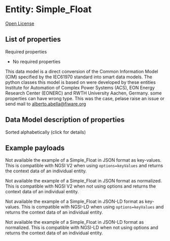 Entity: Simple_Float  
====================  
[Open License](https://github.com/smart-data-models//dataModel.EnergyCIM/blob/master/Simple_Float/LICENSE.md)  

## List of properties  

Required properties  
- No required properties    
This data model is a direct conversion of the Common Information Model (CIM) specified by the IEC61970 standard into smart data models. The python classes this model is based on were developed by these entities Institute for Automation of Complex Power Systems (ACS), EON Energy Research Center (EONERC) and RWTH University Aachen, Germany. some properties can have wrong type. This was the case, pelase raise an issue or send mail to alberto.abella@fiware.org  
## Data Model description of properties  
Sorted alphabetically (click for details)  
## Example payloads    
Not available the example of a Simple_Float in JSON format as key-values. This is compatible with NGSI V2 when  using `options=keyValues` and returns the context data of an individual entity.  
Not available the example of a Simple_Float in JSON format as normalized. This is compatible with NGSI V2 when not using options and returns the context data of an individual entity.  
Not available the example of a Simple_Float in JSON-LD format as key-values. This is compatible with NGSI-LD when  using `options=keyValues` and returns the context data of an individual entity.  
Not available the example of a Simple_Float in JSON-LD format as normalized. This is compatible with NGSI-LD when not using options and returns the context data of an individual entity.  
